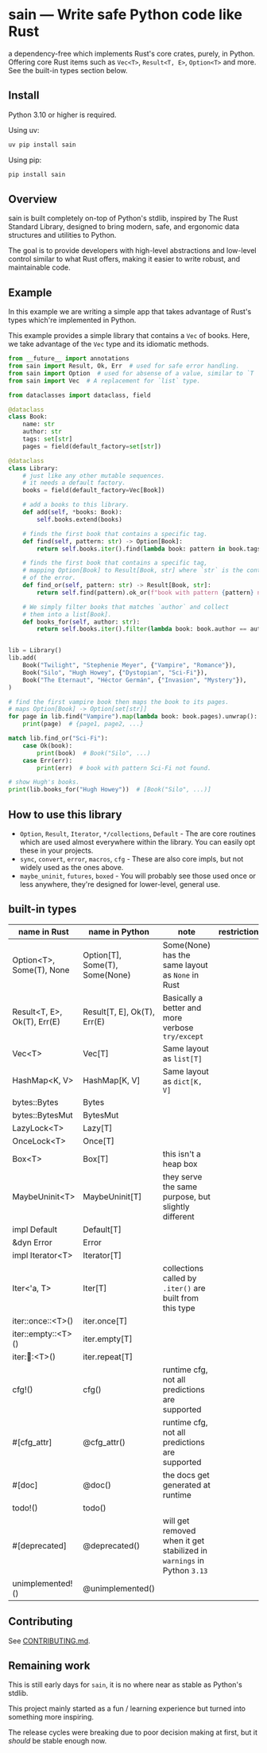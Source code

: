 # sain — Write safe Python code like Rust

a dependency-free which implements Rust's core crates, purely, in Python.
Offering core Rust items such as `Vec<T>`, `Result<T, E>`, `Option<T>` and more. See the built-in types section below.

## Install

Python 3.10 or higher is required.

Using uv:

```sh
uv pip install sain
```

Using pip:

```sh
pip install sain
```

## Overview

sain is built completely on-top of Python's stdlib, inspired by The Rust Standard Library, designed to bring modern,
safe, and ergonomic data structures and utilities to Python.

The goal is to provide developers with high-level abstractions and low-level
control similar to what Rust offers, making it easier to write robust, and maintainable code.

## Example

In this example we are writing a simple app that takes advantage of Rust's types which're implemented in Python.

This example provides a simple library that contains a `Vec` of books. Here, we take advantage of the `Vec` type and its idiomatic methods.

```py
from __future__ import annotations
from sain import Result, Ok, Err  # used for safe error handling.
from sain import Option  # used for absense of a value, similar to `T | None`.
from sain import Vec  # A replacement for `list` type.

from dataclasses import dataclass, field

@dataclass
class Book:
    name: str
    author: str
    tags: set[str]
    pages = field(default_factory=set[str])

@dataclass
class Library:
    # just like any other mutable sequences.
    # it needs a default factory.
    books = field(default_factory=Vec[Book])

    # add a books to this library.
    def add(self, *books: Book):
        self.books.extend(books)

    # finds the first book that contains a specific tag.
    def find(self, pattern: str) -> Option[Book]:
        return self.books.iter().find(lambda book: pattern in book.tags)

    # finds the first book that contains a specific tag,
    # mapping Option[Book] to Result[Book, str] where `str` is the context
    # of the error.
    def find_or(self, pattern: str) -> Result[Book, str]:
        return self.find(pattern).ok_or(f"book with pattern {pattern} not found.")

    # We simply filter books that matches `author` and collect
    # them into a list[Book].
    def books_for(self, author: str):
        return self.books.iter().filter(lambda book: book.author == author).collect()


lib = Library()
lib.add(
    Book("Twilight", "Stephenie Meyer", {"Vampire", "Romance"}),
    Book("Silo", "Hugh Howey", {"Dystopian", "Sci-Fi"}),
    Book("The Eternaut", "Héctor Germán", {"Invasion", "Mystery"}),
)

# find the first vampire book then maps the book to its pages.
# maps Option[Book] -> Option[set[str]]
for page in lib.find("Vampire").map(lambda book: book.pages).unwrap():
    print(page)  # {page1, page2, ...}

match lib.find_or("Sci-Fi"):
    case Ok(book):
        print(book)  # Book("Silo", ...)
    case Err(err):
        print(err)  # book with pattern Sci-Fi not found.

# show Hugh's books.
print(lib.books_for("Hugh Howey"))  # [Book("Silo", ...)]
```

## How to use this library

* `Option`, `Result`, `Iterator`, `*/collections`, `Default` - The are core routines which are used almost everywhere within the library. You can easily opt these in your projects.
* `sync`, `convert`, `error`, `macros`, `cfg` - These are also core impls, but not widely used as the ones above.
* `maybe_uninit`, `futures`, `boxed` - You will probably see those used once or less anywhere, they're designed for lower-level, general use.

## built-in types

| name in Rust                  | name in Python                   | note                                                                                                                       | restrictions               |
| ----------------------------- | -------------------------------  | -------------------------------------------------------------------------------------------------------------------------- | -------------------------- |
| Option\<T>, Some(T), None     | Option[T], Some(T), Some(None)   | Some(None) has the same layout as `None` in Rust                                                                           |                            |
| Result\<T, E>, Ok(T), Err(E)  | Result[T, E], Ok(T), Err(E)      | Basically a better and more verbose `try/except`                                                                           |                            |
| Vec\<T>                       | Vec[T]                           | Same layout as `list[T]`                                                                                                   |                            |
| HashMap\<K, V>                | HashMap[K, V]                    | Same layout as `dict[K, V]`                                                                                                |                            |
| bytes::Bytes                  |  Bytes                           |                                                                                                                            |                            |
| bytes::BytesMut               |  BytesMut                        |                                                                                                                            |                            |
| LazyLock\<T>                  | Lazy[T]                          |                                                                                                                            |                            |
| OnceLock\<T>                  | Once[T]                          |                                                                                                                            |                            |
| Box\<T>                       | Box[T]                           | this isn't a heap box                                                                                                      |                            |
| MaybeUninit\<T>               | MaybeUninit[T]                   | they serve the same purpose, but slightly different                                                                        |                            |
| impl Default                  | Default[T]                       |                                                                                                                       |                            |
| &dyn Error                    | Error                            |                                                                                                                            |                            |
| impl Iterator\<T>             | Iterator[T]                      |                                                                                                                       |                            |
| Iter\<'a, T>                  | Iter[T]                          | collections called by `.iter()` are built from this type                                                                   |                            |
| iter::once::\<T>()            | iter.once[T]                     |                                                                                                                            |                            |
| iter::empty::\<T>()           | iter.empty[T]                    |                                                                                                                            |                            |
| iter::repeat::\<T>()          | iter.repeat[T]                   |                                                                                                                            |                            |
| cfg!()                        | cfg()                            | runtime cfg, not all predictions are supported                                                                             |                            |
| #[cfg_attr]                   | @cfg_attr()                      | runtime cfg, not all predictions are supported                                                                             |                            |
| #[doc]                        | @doc()                           | the docs get generated at runtime                                                                                          |                            |
| todo!()                       | todo()                           |                                                                                                                            |                            |
| #[deprecated]                 | @deprecated()                    | will get removed when it get stabilized in `warnings` in Python `3.13`                                                     |                            |
| unimplemented!()              | @unimplemented()                 |                                                                                                                            |                            |

## Contributing

See [CONTRIBUTING.md](CONTRIBUTING.md).

## Remaining work

This is still early days for `sain`, it is no where near as stable as Python's stdlib.

This project mainly started as a fun / learning experience but turned into something more inspiring.

The release cycles were breaking due to poor decision making at first, but it _should_ be stable enough now.
